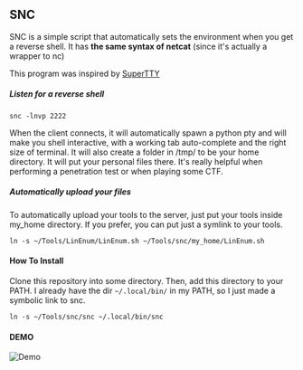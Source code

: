 SNC
---

SNC is a simple script that automatically sets the environment when you get a reverse shell.
It has **the same syntax of netcat** (since it's actually a wrapper to nc)

This program was inspired by [SuperTTY](https://github.com/bad-hombres/supertty)


##### Listen for a reverse shell
```
snc -lnvp 2222
```

When the client connects, it will automatically spawn a python pty and will make you shell interactive, with a 
working tab auto-complete and the right size of terminal. It will also create a folder in /tmp/ to be your home
directory. It will put your personal files there. It's really helpful when performing a penetration test or when
playing some CTF.


##### Automatically upload your files
To automatically upload your tools to the server, just put your tools inside my_home directory. If you prefer,
you can put just a symlink to your tools.

```
ln -s ~/Tools/LinEnum/LinEnum.sh ~/Tools/snc/my_home/LinEnum.sh
```


#### How To Install

Clone this repository into some directory. Then, add this directory to your PATH.
I already have the dir ```~/.local/bin/``` in my PATH, so I just made a symbolic link to snc.

```
ln -s ~/Tools/snc/snc ~/.local/bin/snc
```

#### DEMO
![Demo](https://github.com/{user}/{repo}/raw/master/static/demo.gif)
